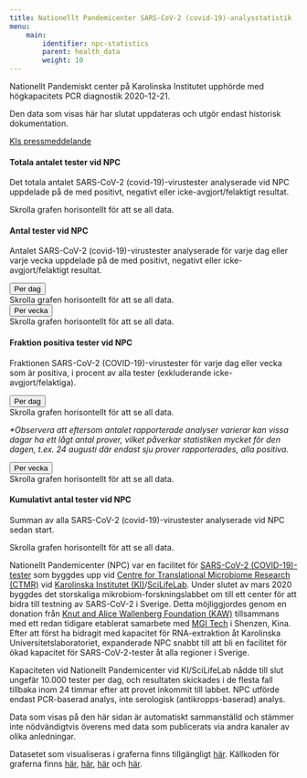 ```yaml
---
title: Nationellt Pandemicenter SARS-CoV-2 (covid-19)-analysstatistik
menu:
    main:
        identifier: npc-statistics
        parent: health_data
        weight: 10
---
```


<div class="alert alert-info small">
  <p><i class="fas fa-exclamation-triangle"></i>Nationellt Pandemiskt center på Karolinska Institutet upphörde med högkapacitets PCR diagnostik 2020-12-21.</p>
  <p><span class="font-weight-bold">Den data som visas här har slutat uppdateras</span> och utgör endast historisk dokumentation.</p>
  <a href="https://nyheter.ki.se/covid-19-tester-ki-atergar-till-ordinarie-laboratorieverksamhet-men-har-fortsatt-beredskap">KIs pressmeddelande</a>
</div>

#### Totala antalet tester vid NPC

Det totala antalet SARS-CoV-2 (covid-19)-virustester analyserade vid NPC
uppdelade på de med positivt, negativt eller icke-avgjort/felaktigt
resultat.

<div class="d-lg-none alert alert-info">
  Skrolla grafen horisontellt för att se all data.
</div>

<div class="plot_wrapper">
  <div id="grand-total-chart"></div>
</div>

#### Antal tester vid NPC

Antalet SARS-CoV-2 (covid-19)-virustester analyserade för varje dag eller varje vecka
uppdelade på de med positivt, negativt eller icke-avgjort/felaktigt
resultat.

<div id="dwbuttons"><button class="btn btn-secondary" type="button" data-toggle="collapse" data-target="#daily_stacked_bar_chart" aria-expanded="true" aria-controls="#daily_stacked_bar_chart">
  Per dag
</button>
</div>
<div class="collapse show" id="daily_stacked_bar_chart">
<div class="d-lg-none alert alert-info">
  Skrolla grafen horisontellt för att se all data.
</div>
<div class="plot_wrapper">
  <div id="stacked-bar-chart"></div>
</div>
</div>
<div id="dwbuttons">
<button class="btn btn-secondary" type="button" data-toggle="collapse" data-target="#weekly_stacked_bar_chart" aria-expanded="true" aria-controls="weekly_stacked_bar_chart">
Per vecka
</button></div>
<div class="collapse show" id="weekly_stacked_bar_chart">
<div class="d-lg-none alert alert-info">
  Skrolla grafen horisontellt för att se all data.
</div>
<div class="plot_wrapper">
  <div id="stacked-bar-chart-weekly"></div>
</div>
</div>

#### Fraktion positiva tester vid NPC

Fraktionen SARS-CoV-2 (COVID-19)-virustester för varje dag eller vecka som är positiva,
i procent av alla tester (exkluderande icke-avgjort/felaktiga).

<div id="dwbuttons"><button class="btn btn-secondary" type="button" data-toggle="collapse" data-target="#daily_positive_bar_chart" aria-expanded="true" aria-controls="#daily_positive_bar_chart">
  Per dag
</button></div>
<div class="collapse show" id="daily_positive_bar_chart">
    <div class="d-lg-none alert alert-info">
      Skrolla grafen horisontellt för att se all data.
    </div>
    <div class="plot_wrapper">
      <div id="positive-bar-chart"></div>
    </div>
    <p class="small"><i>*Observera att eftersom antalet rapporterade analyser varierar kan vissa dagar ha ett lågt antal prover, vilket påverkar statistiken mycket för den dagen, t.ex. 24 augusti där endast sju prover rapporterades, alla positiva.</i></p>
</div>
<div id="dwbuttons"><button class="btn btn-secondary" type="button" data-toggle="collapse" data-target="#weekly_positive_bar_chart" aria-expanded="true" aria-controls="weekly_positive_bar_chart">
  Per vecka
</button></div>
<div class="collapse show" id="weekly_positive_bar_chart">
  <div class="d-lg-none alert alert-info">
    Skrolla grafen horisontellt för att se all data.
  </div>
  <div class="plot_wrapper">
    <div id="positive-bar-chart-weekly"></div>
  </div>
</div>

#### Kumulativt antal tester vid NPC

Summan av alla SARS-CoV-2 (covid-19)-virustester analyserade vid NPC
sedan start.

<div class="d-lg-none alert alert-info">
  Skrolla grafen horisontellt för att se all data.
</div>

<div class="plot_wrapper">
  <div id="cumulative-plot"></div>
</div>

Nationellt Pandemicenter (NPC) var en facilitet för
[SARS-CoV-2 (COVID-19)-tester](https://ki.se/mtc/ctmr-and-covid-19)
som byggdes upp vid
[Centre for Translational Microbiome Research (CTMR)](https://ki.se/en/research/centre-for-translational-microbiome-research-ctmr)
vid [Karolinska Institutet (KI)](https://ki.se/)/[SciLifeLab](https://www.scilifelab.se/).
Under slutet av mars 2020 byggdes det storskaliga mikrobiom-forskningslabbet
om till ett center för att bidra till testning av SARS-CoV-2 i Sverige.
Detta möjliggjordes genom en donation från
[Knut and Alice Wallenberg Foundation (KAW)](https://kaw.wallenberg.org/)
tillsammans med ett redan tidigare etablerat samarbete med
[MGI Tech](https://en.mgitech.cn/) i Shenzen, Kina. Efter att först ha
bidragit med kapacitet för RNA-extraktion åt Karolinska
Universitetslaboratoriet, expanderade NPC snabbt till att bli en
facilitet för ökad kapacitet för SARS-CoV-2-tester åt alla regioner i
Sverige.

Kapaciteten vid Nationellt Pandemicenter vid KI/SciLifeLab nådde
till slut ungefär 10.000 tester per dag, och resultaten skickades
i de flesta fall tillbaka inom 24 timmar efter att provet inkommit
till labbet. NPC utförde endast PCR-baserad analys, inte serologisk
(antikropps-baserad) analys.

Data som visas på den här sidan är automatiskt sammanställd och stämmer inte
nödvändigtvis överens med data som publicerats via andra kanaler
av olika anledningar.

Datasetet som visualiseras i graferna finns tillgängligt
[här](https://datagraphics.dckube.scilifelab.se/dataset/bbbaf64a25a1452287a8630503f07418).
Källkoden för graferna finns
[här](https://datagraphics.dckube.scilifelab.se/graphic/ba0b27320fe74ad0aef59a26be6c37f1),
[här](https://datagraphics.dckube.scilifelab.se/graphic/ddb1119aefce47d58d0b3a49e98b4fcc),
[här](https://datagraphics.dckube.scilifelab.se/graphic/b31c50be59c84c93986c25b052115a65)
och [här](https://datagraphics.dckube.scilifelab.se/graphic/9145856246004419983d39fcf56d9eb6).

<script src="https://cdn.jsdelivr.net/npm/vega@5.12.1"></script>
<script src="https://cdn.jsdelivr.net/npm/vega-lite@4.12.2"></script>
<script src="https://cdn.jsdelivr.net/npm/vega-embed@6.8.0"></script>

<script src="https://datagraphics.dckube.scilifelab.se/graphic/ba0b27320fe74ad0aef59a26be6c37f1.js?id=grand-total-chart"></script>

<script src="https://datagraphics.dckube.scilifelab.se/graphic/ddb1119aefce47d58d0b3a49e98b4fcc.js?id=stacked-bar-chart"></script>

<script src="https://datagraphics.dckube.scilifelab.se/graphic/1f2322f4301c4773878c956c578e8caf.js?id=stacked-bar-chart-weekly"></script>

<script src="https://datagraphics.dckube.scilifelab.se/graphic/b31c50be59c84c93986c25b052115a65.js?id=positive-bar-chart"></script>

<script src="https://datagraphics.dckube.scilifelab.se/graphic/9145856246004419983d39fcf56d9eb6.js?id=cumulative-plot"></script>

<script src="https://datagraphics.dckube.scilifelab.se/graphic/7f27ae237b8146a498ab4014aadc35db.js?id=positive-bar-chart-weekly"></script>
